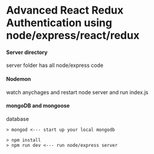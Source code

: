 # Advanced React Redux Authentication using node/express/react/redux

#### Server directory
server folder has all node/express code

#### Nodemon
watch anychages and restart node server and run index.js

#### mongoDB and mongoose
database
```
> mongod <--- start up your local mongodb
```

```
> npm install
> npm run dev <--- run node/express server
```
